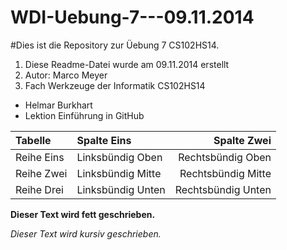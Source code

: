 WDI-Uebung-7---09.11.2014
=========================
#Dies ist die Repository zur Üebung 7 CS102HS14.
1. Diese Readme-Datei wurde am 09.11.2014 erstellt
2. Autor: Marco Meyer
3. Fach Werkzeuge der Informatik CS102HS14
 + Helmar Burkhart
 + Lektion Einführung in GitHub

|Tabelle   |Spalte Eins      |Spalte Zwei       |
|:---------|:----------------| ----------------:|
|Reihe Eins|Linksbündig Oben |Rechtsbündig Oben |
|Reihe Zwei|Linksbündig Mitte|Rechtsbündig Mitte|
|Reihe Drei|Linksbündig Unten|Rechtsbündig Unten|

**Dieser Text wird fett geschrieben.**

*Dieser Text wird kursiv geschrieben.*
